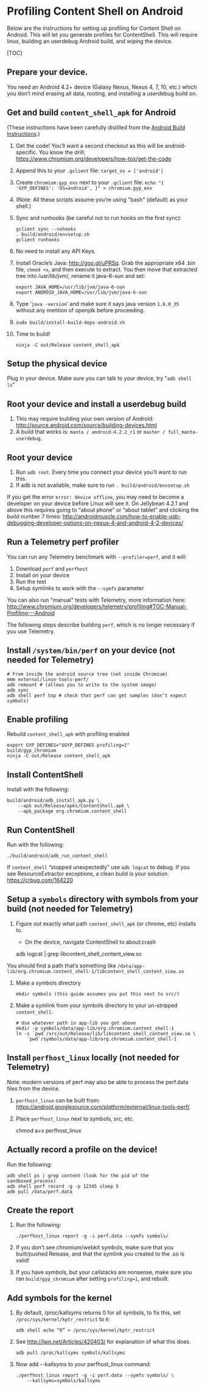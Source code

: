 # Profiling Content Shell on Android

Below are the instructions for setting up profiling for Content Shell on
Android. This will let you generate profiles for ContentShell. This will require
linux, building an userdebug Android build, and wiping the device.

[TOC]

## Prepare your device.

You need an Android 4.2+ device (Galaxy Nexus, Nexus 4, 7, 10, etc.) which you
don’t mind erasing all data, rooting, and installing a userdebug build on.

## Get and build `content_shell_apk` for Android

(These instructions have been carefully distilled from the
[Android Build Instructions](android_build_instructions.md).)

1.  Get the code! You’ll want a second checkout as this will be
    android-specific. You know the drill:
    https://www.chromium.org/developers/how-tos/get-the-code
1.  Append this to your `.gclient` file: `target_os = ['android']`
1.  Create `chromium.gyp_env` next to your `.gclient` file:
    `echo "{ 'GYP_DEFINES': 'OS=android', }" > chromium.gyp_env`
1.  (Note: All these scripts assume you’re using "bash" (default) as your
    shell.)
1.  Sync and runhooks (be careful not to run hooks on the first sync):

    ```
    gclient sync --nohooks
    . build/android/envsetup.sh
    gclient runhooks
    ```

1.  No need to install any API Keys.
1.  Install Oracle’s Java: http://goo.gl/uPRSq. Grab the appropriate x64 .bin
    file, `chmod +x`, and then execute to extract. You then move that extracted
    tree into /usr/lib/jvm/, rename it java-6-sun and set:

    ```
    export JAVA_HOME=/usr/lib/jvm/java-6-sun
    export ANDROID_JAVA_HOME=/usr/lib/jvm/java-6-sun
    ```

1.  Type ‘`java -version`’ and make sure it says java version `1.6.0_35` without
    any mention of openjdk before proceeding.
1.  `sudo build/install-build-deps-android.sh`
1.  Time to build!

    ```
    ninja -C out/Release content_shell_apk
    ```

## Setup the physical device

Plug in your device. Make sure you can talk to your device, try "`adb shell ls`"

## Root your device and install a userdebug build

1.  This may require building your own version of Android:
    http://source.android.com/source/building-devices.html
1.  A build that works is: `manta / android-4.2.2_r1` or
    `master / full_manta-userdebug`.

## Root your device

1.  Run `adb root`. Every time you connect your device you’ll want to run this.
1.  If adb is not available, make sure to run `. build/android/envsetup.sh`

If you get the error `error: device offline`, you may need to become a developer
on your device before Linux will see it. On Jellybean 4.2.1 and above this
requires going to “about phone” or “about tablet” and clicking the build number
7 times:
http://androidmuscle.com/how-to-enable-usb-debugging-developer-options-on-nexus-4-and-android-4-2-devices/

## Run a Telemetry perf profiler

You can run any Telemetry benchmark with `--profiler=perf`, and it will:

1.  Download `perf` and `perfhost`
1.  Install on your device
1.  Run the test
1.  Setup symlinks to work with the `--symfs` parameter

You can also run "manual" tests with Telemetry, more information here:
http://www.chromium.org/developers/telemetry/profiling#TOC-Manual-Profiling---Android

The following steps describe building `perf`, which is no longer necessary if
you use Telemetry.

## Install `/system/bin/perf` on your device (not needed for Telemetry)

    # From inside the android source tree (not inside Chromium)
    mmm external/linux-tools-perf/
    adb remount # (allows you to write to the system image)
    adb sync
    adb shell perf top # check that perf can get samples (don’t expect symbols)

## Enable profiling

Rebuild `content_shell_apk` with profiling enabled

    export GYP_DEFINES="$GYP_DEFINES profiling=1"
    build/gyp_chromium
    ninja -C out/Release content_shell_apk

## Install ContentShell

Install with the following:

    build/android/adb_install_apk.py \
        --apk out/Release/apks/ContentShell.apk \
        --apk_package org.chromium.content_shell

## Run ContentShell

Run with the following:

    ./build/android/adb_run_content_shell

If `content_shell` “stopped unexpectedly” use `adb logcat` to debug. If you see
ResourceExtractor exceptions, a clean build is your solution.
https://crbug.com/164220

## Setup a `symbols` directory with symbols from your build (not needed for Telemetry)

1.  Figure out exactly what path `content_shell_apk` (or chrome, etc) installs
    to.
    *   On the device, navigate ContentShell to about:crash


    adb logcat | grep libcontent_shell_content_view.so

You should find a path that’s something like
`/data/app-lib/org.chromium.content_shell-1/libcontent_shell_content_view.so`

1.  Make a symbols directory
    ```
    mkdir symbols (this guide assumes you put this next to src/)
    ```
1.  Make a symlink from your symbols directory to your un-stripped
    `content_shell`.

    ```
    # Use whatever path in app-lib you got above
    mkdir -p symbols/data/app-lib/org.chromium.content_shell-1
    ln -s `pwd`/src/out/Release/lib/libcontent_shell_content_view.so \
        `pwd`/symbols/data/app-lib/org.chromium.content_shell-1
    ```

## Install `perfhost_linux` locally (not needed for Telemetry)

Note: modern versions of perf may also be able to process the perf.data files
from the device.

1.  `perfhost_linux` can be built from:
    https://android.googlesource.com/platform/external/linux-tools-perf/.
1.  Place `perfhost_linux` next to symbols, src, etc.

    chmod a+x perfhost_linux

## Actually record a profile on the device!

Run the following:

    adb shell ps | grep content (look for the pid of the sandboxed_process)
    adb shell perf record -g -p 12345 sleep 5
    adb pull /data/perf.data


## Create the report

1.  Run the following:

    ```
    ./perfhost_linux report -g -i perf.data --symfs symbols/
    ```

1.  If you don’t see chromium/webkit symbols, make sure that you built/pushed
    Release, and that the symlink you created to the .so is valid!
1.  If you have symbols, but your callstacks are nonsense, make sure you ran
    `build/gyp_chromium` after setting `profiling=1`, and rebuilt.

## Add symbols for the kernel

1.  By default, /proc/kallsyms returns 0 for all symbols, to fix this, set
    `/proc/sys/kernel/kptr_restrict` to `0`:

    ```
    adb shell echo “0” > /proc/sys/kernel/kptr_restrict
    ```

1.  See http://lwn.net/Articles/420403/ for explanation of what this does.

    ```
    adb pull /proc/kallsyms symbols/kallsyms
    ```

1.  Now add --kallsyms to your perfhost\_linux command:
    ```
    ./perfhost_linux report -g -i perf.data --symfs symbols/ \
        --kallsyms=symbols/kallsyms
    ```
